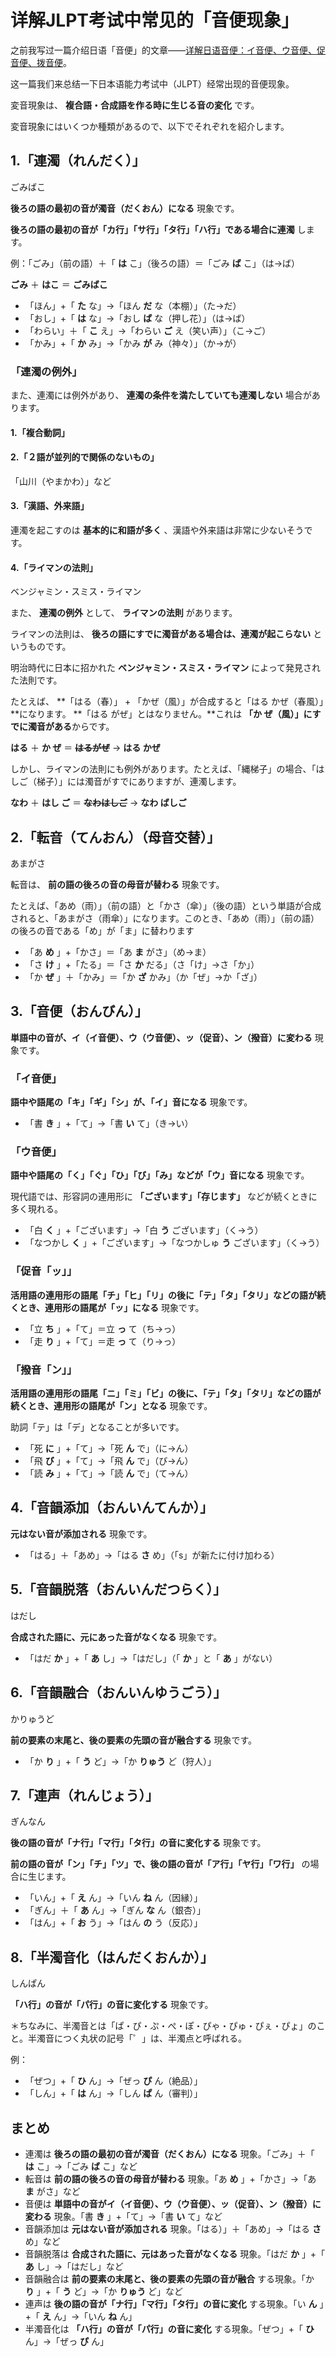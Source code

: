 # 详解JLPT考试中常见的「音便现象」

之前我写过一篇介绍日语「音便」的文章——[详解日语音便：イ音便、ウ音便、促音便、拨音便](/japanese/euphony/)。

这一篇我们来总结一下日本语能力考试中（JLPT）经常出现的音便现象。

変音現象は、 **複合語・合成語を作る時に生じる音の変化** です。

変音現象にはいくつか種類があるので、以下でそれぞれを紹介します。

## 1.「連濁（れんだく）」

ごみばこ

 **後ろの語の最初の音が濁音（だくおん）になる** 現象です。

 **後ろの語の最初の音が「カ行」「サ行」「タ行」「ハ行」である場合に連濁** します。

例：「ごみ」（前の語）＋「 **は** こ」（後ろの語）＝「ごみ **ば** こ」（は→ば）

 **ごみ** ＋ **はこ** ＝ **ごみばこ**

  * 「ほん」+「 **た** な」→「ほん **だ** な（本棚）」（た→だ）
  * 「おし」+「 **は** な」→「おし **ば** な（押し花）」（は→ば）
  * 「わらい」＋「 **こ** え」→「わらい **ご** え（笑い声）」（こ→ご）
  * 「かみ」+「 **か** み」→「かみ **が** み（神々）」（か→が）

### 「連濁の例外」

また、連濁には例外があり、 **連濁の条件を満たしていても連濁しない** 場合があります。

#### 1.「複合動詞」

#### 2.「２語が並列的で関係のないもの」

「山川（やまかわ）」など

#### 3.「漢語、外来語」

連濁を起こすのは **基本的に和語が多く** 、漢語や外来語は非常に少ないそうです。

#### 4.「ライマンの法則」

ベンジャミン・スミス・ライマン

また、 **連濁の例外** として、 **ライマンの法則** があります。

ライマンの法則は、 **後ろの語にすでに濁音がある場合は、連濁が起こらない** というものです。

明治時代に日本に招かれた **ベンジャミン・スミス・ライマン** によって発見された法則です。

たとえば、 **「はる（春）」 + 「かぜ（風）」が合成すると「はる かぜ（春風）」**になります。 **「はる がぜ」とはなりません。**これは **「か
ぜ（風）」にすでに濁音がある**からです。

 **はる** ＋ **か ぜ** ＝ **~~はるがぜ~~** → **はる かぜ**

しかし、ライマンの法則にも例外があります。たとえば、「縄梯子」の場合、「はしご（梯子）」には濁音がすでにありますが、連濁します。

 **なわ** ＋ **はし ご** ＝ **~~なわはしご~~** → **なわ ばしご**

## 2.「転音（てんおん）（母音交替）」

あまがさ

転音は、 **前の語の後ろの音の母音が替わる** 現象です。

たとえば、「あめ（雨）」（前の語）と「かさ（傘）」（後の語）という単語が合成されると、「あまがさ（雨傘）」になります。このとき、「あめ（雨）」（前の語）の後ろの音である「め」が「ま」に替わります

  * 「あ **め** 」+「かさ」＝「あ **ま** がさ」（め→ま）
  * 「さ **け** 」+「たる」＝「さ **か** だる」（さ「け」→さ「か」）
  * 「か **ぜ** 」＋「かみ」＝「か **ざ** かみ」（か「ぜ」→か「ざ」）

## 3.「音便（おんびん）」

 **単語中の音が、イ（イ音便）、ウ（ウ音便）、ッ（促音）、ン（撥音）に変わる** 現象です。

### 「イ音便」

 **語中や語尾の「キ」「ギ」「シ」が、「イ」音になる** 現象です。

  * 「書 **き** 」+「て」→「書 **い** て」（き→い）

### 「ウ音便」

 **語中や語尾の「く」「ぐ」「ひ」「び」「み」などが「ウ」音になる** 現象です。

現代語では、形容詞の連用形に **「ございます」「存じます」** などが続くときに多く現れる。

  * 「白 **く** 」+「ございます」→「白 **う** ございます」（く→う）
  * 「なつかし **く** 」+「ございます」→「なつかしゅ **う** ございます」（く→う）

### 「促音「ッ」」

 **活用語の連用形の語尾「チ」「ヒ」「リ」の後に「テ」「タ」「タリ」などの語が続くとき、連用形の語尾が「ッ」になる** 現象です。

  * 「立 **ち** 」+「て」＝立 **っ** て（ち→っ）
  * 「走 **り** 」+「て」＝走 **っ** て（り→っ）

### 「撥音「ン」」

 **活用語の連用形の語尾「ニ」「ミ」「ビ」の後に、「テ」「タ」「タリ」などの語が続くとき、連用形の語尾が「ン」となる** 現象です。

助詞「テ」は「デ」となることが多いです。

  * 「死 **に** 」+「て」→「死 **ん** で」（に→ん）
  * 「飛 **び** 」+「て」→「飛 **ん** で」（び→ん）
  * 「読 **み** 」+「て」→「読 **ん** で」（て→ん）

## 4.「音韻添加（おんいんてんか）」

 **元はない音が添加される** 現象です。

  * 「はる」＋「あめ」→「はる **さ** め」（「s」が新たに付け加わる）

## 5.「音韻脱落（おんいんだつらく）」

はだし

 **合成された語に、元にあった音がなくなる** 現象です。

  * 「はだ **か** 」+「 **あ** し」→「はだし」（「 **か** 」と「 **あ** 」がない）

## 6.「音韻融合（おんいんゆうごう）」

かりゅうど

 **前の要素の末尾と、後の要素の先頭の音が融合する** 現象です。

  * 「か **り** 」+「 **う** ど」→「か **りゅう** ど（狩人）」

## 7.「連声（れんじょう）」

ぎんなん

 **後の語の音が「ナ行」「マ行」「タ行」の音に変化する** 現象です。

 **前の語の音が「ン」「チ」「ツ」で、後の語の音が「ア行」「ヤ行」「ワ行」** の場合に生じます。

  * 「いん」+「 **え** ん」→「いん **ね** ん（因縁）」
  * 「ぎん」＋「 **あ** ん」→「ぎん **な** ん（銀杏）」
  * 「はん」+「 **お** う」→「はん **の** う（反応）」

## 8.「半濁音化（はんだくおんか）」

しんぱん

 **「ハ行」の音が「パ行」の音に変化する** 現象です。

＊ちなみに、半濁音とは「ぱ・ぴ・ぷ・ぺ・ぽ・ぴゃ・ぴゅ・ぴぇ・ぴょ」のこと。半濁音につく丸状の記号「゜」は、半濁点と呼ばれる。

例：

  * 「ぜつ」+「 **ひ** ん」→「ぜっ **ぴ** ん（絶品）」
  * 「しん」+「 **は** ん」→「しん **ぱ** ん（審判）」

## まとめ

* 連濁は **後ろの語の最初の音が濁音（だくおん）になる** 現象。「ごみ」＋「 **は** こ」→「ごみ **ば** こ」など
* 転音は **前の語の後ろの音の母音が替わる** 現象。「あ **め** 」+「かさ」→「あ **ま** がさ」など
* 音便は **単語中の音がイ（イ音便）、ウ（ウ音便）、ッ（促音）、ン（撥音）に変わる** 現象。「書 **き** 」+「て」→「書 **い** て」など
* 音韻添加は **元はない音が添加される** 現象。「はる）」＋「あめ」→「はる **さ** め」など
* 音韻脱落は **合成された語に、元はあった音がなくなる** 現象。「はだ **か** 」+「 **あ** し」→「はだし」など
* 音韻融合は **前の要素の末尾と、後の要素の先頭の音が融合** する現象。「か **り** 」+「 **う** ど」→「か **りゅう** ど」など
* 連声は **後の語の音が「ナ行」「マ行」「タ行」の音に変化** する現象。「い **ん** 」+「 **え** ん」→「いん **ね** ん」
* 半濁音化は **「ハ行」の音が「パ行」の音に変化** する現象。「ぜつ」+「 **ひ** ん」→「ぜっ **ぴ** ん」

